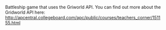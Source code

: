 Battleship game that uses the Griworld API. You can find out more about the Gridworld API here: http://apcentral.collegeboard.com/apc/public/courses/teachers_corner/151155.html